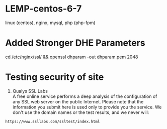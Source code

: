 # LEMP-centos-6-7
linux (centos), nginx, mysql, php (php-fpm)

# Added Stronger DHE Parameters
cd /etc/nginx/ssl/ && openssl dhparam -out dhparam.pem 2048


# Testing security of site

1. Qualys SSL Labs  
A free online service performs a deep analysis of the configuration of any SSL web server on the public Internet. Please note that the information you submit here is used only to provide you the service. We don't use the domain names or the test results, and we never will:

`https://www.ssllabs.com/ssltest/index.html`

